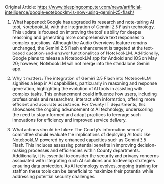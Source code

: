 Original Article: https://www.bleepingcomputer.com/news/artificial-intelligence/google-notebooklm-is-now-using-gemini-25-flash/

1) What happened: Google has upgraded its research and note-taking AI tool, NotebookLM, with the integration of Gemini 2.5 Flash technology. This update is focused on improving the tool's ability for deeper reasoning and generating more comprehensive text responses to complex questions. Although the Audio Overviews feature remains unchanged, the Gemini 2.5 Flash enhancement is targeted at the text-based question-and-answer functionalities of NotebookLM. Additionally, Google plans to release a NotebookLM app for Android and iOS on May 20; however, NotebookLM will not merge into the standalone Gemini app.

2) Why it matters: The integration of Gemini 2.5 Flash into NotebookLM signifies a leap in AI capabilities, particularly in reasoning and response generation, highlighting the evolution of AI tools in assisting with complex tasks. This enhancement could influence how users, including professionals and researchers, interact with information, offering more efficient and accurate assistance. For County IT departments, this showcases the ongoing advancement of AI technology, underscoring the need to stay informed and adapt practices to leverage such innovations for efficiency and improved service delivery.

3) What actions should be taken: The County’s information security committee should evaluate the implications of deploying AI tools like NotebookLM powered by enhanced capacities such as Gemini 2.5 Flash. This includes assessing potential benefits in improving decision-making processes and efficiencies within County departments. Additionally, it is essential to consider the security and privacy concerns associated with integrating such AI solutions and to develop strategies ensuring data protection. As AI technology evolves, ongoing training for staff on these tools can be beneficial to maximize their potential while addressing potential security challenges.